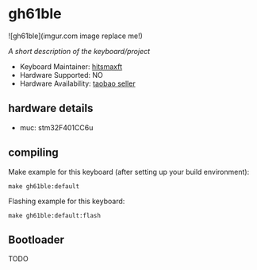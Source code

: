 # gh61ble

![gh61ble](imgur.com image replace me!)

*A short description of the keyboard/project*

* Keyboard Maintainer: [hitsmaxft](https://github.com/hitsmaxft)
* Hardware Supported:  NO
* Hardware Availability:  [taobao seller](https://m.tb.cn/h.5DXm6tM08i6aMi0)

## hardware  details

* muc: stm32F401CC6u

## compiling

Make example for this keyboard (after setting up your build environment):

    make gh61ble:default

Flashing example for this keyboard:

    make gh61ble:default:flash

## Bootloader

TODO
